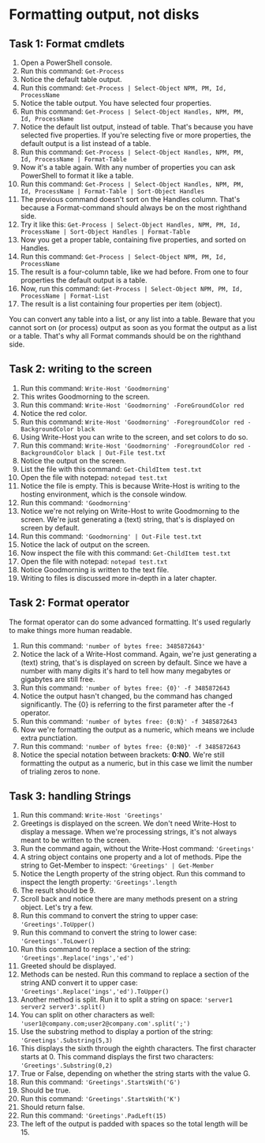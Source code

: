 # Formatting output, not disks

## Task 1: Format cmdlets
1. Open a PowerShell console.
1. Run this command: ```Get-Process```
1. Notice the default table output.
1. Run this command: ```Get-Process | Select-Object NPM, PM, Id, ProcessName```
1. Notice the table output. You have selected four properties.
1. Run this command: ```Get-Process | Select-Object Handles, NPM, PM, Id, ProcessName```
1. Notice the default list output, instead of table. That's because you have selected five properties. If you're selecting five or more properties, the default output is a list instead of a table.
1. Run this command: ```Get-Process | Select-Object Handles, NPM, PM, Id, ProcessName | Format-Table```
1. Now it's a table again. With any number of properties you can ask PowerShell to format it like a table.
1. Run this command: ```Get-Process | Select-Object Handles, NPM, PM, Id, ProcessName | Format-Table | Sort-Object Handles```
1. The previous command doesn't sort on the Handles column. That's because a Format-command should always be on the most righthand side.
1. Try it like this: ```Get-Process | Select-Object Handles, NPM, PM, Id, ProcessName | Sort-Object Handles | Format-Table```
1. Now you get a proper table, containing five properties, and sorted on Handles.
1. Run this command: ```Get-Process | Select-Object NPM, PM, Id, ProcessName```
1. The result is a four-column table, like we had before. From one to four properties the default output is a table.
1. Now, run this command: ```Get-Process | Select-Object NPM, PM, Id, ProcessName | Format-List```
1. The result is a list containing four properties per item (object).

You can convert any table into a list, or any list into a table. Beware that you cannot sort on (or process) output as soon as you format the output as a list or a table. That's why all Format commands should be on the righthand side.


## Task 2: writing to the screen
1. Run this command: ```Write-Host 'Goodmorning'```
1. This writes Goodmorning to the screen.
1. Run this command: ```Write-Host 'Goodmorning' -ForeGroundColor red```
1. Notice the red color.
1. Run this command: ```Write-Host 'Goodmorning' -ForegroundColor red -BackgroundColor black```
1. Using Write-Host you can write to the screen, and set colors to do so.
1. Run this command: ```Write-Host 'Goodmorning' -ForegroundColor red -BackgroundColor black | Out-File test.txt```
1. Notice the output on the screen.
1. List the file with this command: ```Get-ChildItem test.txt```
1. Open the file with notepad: ```notepad test.txt```
1. Notice the file is empty. This is because Write-Host is writing to the hosting environment, which is the console window.
1. Run this command: ```'Goodmorning'```
1. Notice we're not relying on Write-Host to write Goodmorning to the screen. We're just generating a (text) string, that's is displayed on screen by default.
1. Run this command: ```'Goodmorning' | Out-File test.txt```
1. Notice the lack of output on the screen.
1. Now inspect the file with this command: ```Get-ChildItem test.txt```
1. Open the file with notepad: ```notepad test.txt```
1. Notice Goodmorning is written to the text file.
1. Writing to files is discussed more in-depth in a later chapter.


## Task 2: Format operator
The format operator can do some advanced formatting. It's used regularly to make things more human readable.
1. Run this command: ```'number of bytes free: 3485872643'```
1. Notice the lack of a Write-Host command. Again, we're just generating a (text) string, that's is displayed on screen by default. Since we have a number with many digits it's hard to tell how many megabytes or gigabytes are still free.
1. Run this command: ```'number of bytes free: {0}' -f 3485872643```
1. Notice the output hasn't changed, bu the command has changed significantly. The {0} is referring to the first parameter after the -f operator.
1. Run this command: ```'number of bytes free: {0:N}' -f 3485872643```
1. Now we're formatting the output as a numeric, which means we include extra punctiation.
1. Run this command: ```'number of bytes free: {0:N0}' -f 3485872643```
1. Notice the special notation between brackets: **0:N0**. We're still formatting the output as a numeric, but in this case we limit the number of trialing zeros to none.


## Task 3: handling Strings
1. Run this command: ```Write-Host 'Greetings'```
1. Greetings is displayed on the screen. We don't need Write-Host to display a message. When we're processing strings, it's not always meant to be written to the screen.
1. Run the command again, without the Write-Host command: ```'Greetings'```
1. A string object contains one property and a lot of methods. Pipe the string to Get-Member to inspect: ```'Greetings' | Get-Member```
1. Notice the Length property of the string object. Run this command to inspect the length property: ```'Greetings'.length```
1. The result should be 9.
1. Scroll back and notice there are many methods present on a string object. Let's try a few.
1. Run this command to convert the string to upper case: ```'Greetings'.ToUpper()```
1. Run this command to convert the string to lower case: ```'Greetings'.ToLower()```
1. Run this command to replace a section of the string: ```'Greetings'.Replace('ings','ed')```
1. Greeted should be displayed.
1. Methods can be nested. Run this command to replace a section of the string AND convert it to upper case: ```'Greetings'.Replace('ings','ed').ToUpper()```
1. Another method is split. Run it to split a string on space: ```'server1 server2 server3'.split()```
1. You can split on other characters as well: ```'user1@company.com;user2@company.com'.split(';')```
1. Use the substring method to display a portion of the string: ```'Greetings'.Substring(5,3)```
1. This displays the sixth through the eighth characters.
The first character starts at 0. This command displays the first two characters: ```'Greetings'.Substring(0,2)```
1. True or False, depending on whether the string starts with the value G.
1. Run this command: ```'Greetings'.StartsWith('G')```
1. Should be true.
1. Run this command: ```'Greetings'.StartsWith('K')```
1. Should return false.
1. Run this command: ```'Greetings'.PadLeft(15)```
1. The left of the output is padded with spaces so the total length will be 15.
